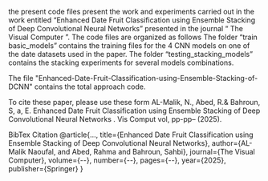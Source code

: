 the present code files present the work and experiments carried out in the work entitled “Enhanced Date Fruit Classification using Ensemble Stacking of Deep Convolutional Neural
Networks” presented in the journal “ The Visual Computer ”.
The code files are organized as follows
The folder “train basic_models” contains the training files for the 4 CNN models on one of the date datasets used in the paper.
The folder “testing_stacking_models” contains the stacking experiments for several models combinations.

The file "Enhanced-Date-Fruit-Classification-using-Ensemble-Stacking-of-DCNN" contains the total approach code.

To cite these paper, please use these form 
AL-Malik, N., Abed, R.& Bahroun, S, a, E. Enhanced Date Fruit Classification using Ensemble Stacking of Deep Convolutional Neural Networks . Vis Comput vol, pp-pp– (2025). 

BibTex Citation
@article{...,
  title={Enhanced Date Fruit Classification using Ensemble Stacking of Deep Convolutional Neural Networks},
  author={AL-Malik Naoufal, and Abed, Rahma and Bahroun, Sahbi},
  journal={The Visual Computer},
  volume={--},
  number={--},
  pages={--},
  year={2025},
  publisher={Springer}
}
